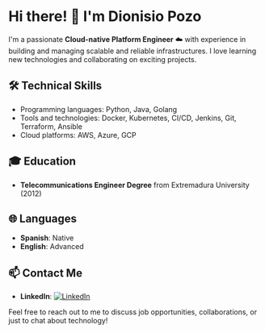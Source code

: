 <!--
**dioni-dev/dioni-dev** is a ✨ _special_ ✨ repository because its `README.md` (this file) appears on your GitHub profile.

Here are some ideas to get you started:

- 🔭 I’m currently working on ...
- 🌱 I’m currently learning ...
- 👯 I’m looking to collaborate on ...
- 🤔 I’m looking for help with ...
- 💬 Ask me about ...
- 📫 How to reach me: ...
- 😄 Pronouns: ...
- ⚡ Fun fact: ...
-->



# Hi there! 👋 I'm Dionisio Pozo

I'm a passionate **Cloud-native Platform Engineer** :cloud: with experience in building and managing scalable and reliable infrastructures. I love learning new technologies and collaborating on exciting projects.

## 🛠️ Technical Skills

- Programming languages: Python, Java, Golang
- Tools and technologies: Docker, Kubernetes, CI/CD, Jenkins, Git, Terraform, Ansible
- Cloud platforms: AWS, Azure, GCP

## 🎓 Education

- **Telecommunications Engineer Degree** from Extremadura University (2012)

## 🌐 Languages

- **Spanish**: Native
- **English**: Advanced

## 📫 Contact Me

- **LinkedIn**: [![LinkedIn](https://img.shields.io/badge/Dionisio_Pozo--black?style=social&logo=linkedin)](https://www.linkedin.com/in/dionisiopozo)

Feel free to reach out to me to discuss job opportunities, collaborations, or just to chat about technology!
